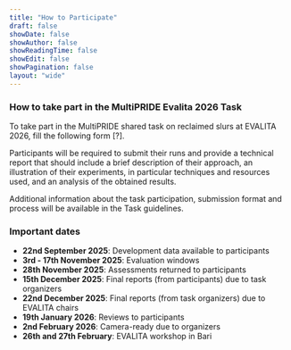 ```yaml
---
title: "How to Participate"
draft: false
showDate: false
showAuthor: false
showReadingTime: false
showEdit: false
showPagination: false
layout: "wide"
---
```

<style>
.prose, .prose-lg {
    max-width: none !important;
}
.container {
    max-width: 95vw !important;
}
</style>

### How to take part in the MultiPRIDE Evalita 2026 Task

To take part in the MultiPRIDE shared task on reclaimed slurs at EVALITA 2026, fill the following form [?]. 

Participants will be required to submit their runs and provide a technical report that should include a brief description of their approach, an illustration of their experiments, in particular techniques and resources used, and an analysis of the obtained results.

Additional information about the task participation, submission format and process will be available in the Task guidelines.

### Important dates
- **22nd September 2025**: Development data available to participants
- **3rd - 17th November 2025**: Evaluation windows
- **28th November 2025**: Assessments returned to participants
- **15th December 2025**: Final reports (from participants) due to task organizers
- **22nd December 2025**: Final reports (from task organizers) due to EVALITA chairs
- **19th January 2026**: Reviews to participants
- **2nd February 2026**: Camera-ready due to organizers
- **26th and 27th February**: EVALITA workshop in Bari
